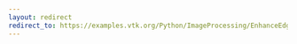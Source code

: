```yaml
---
layout: redirect
redirect_to: https://examples.vtk.org/Python/ImageProcessing/EnhanceEdges/
---
```

